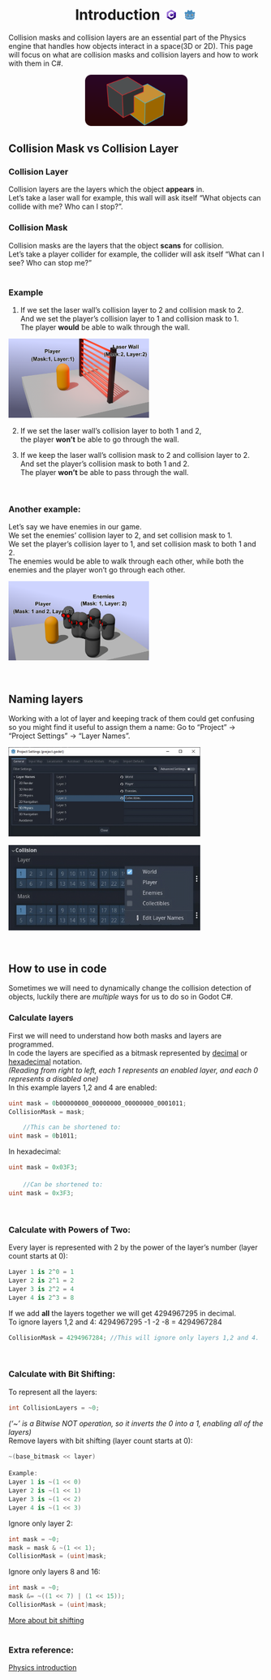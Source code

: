 <p align="center" width="100%">
    <h1 align="center"> Introduction <img id="header-img" src="assets/CsharpLogo_s.png" width="4%" style="padding: 0px 5px;"> <img id="header-img" src="assets/GodotLogo_s.png" width="4%" style="padding: 0px 5px;"></h1>
</p>

Collision masks and collision layers are an essential part of the Physics engine that handles how objects interact in a space(3D or 2D).
This page will focus on what are collision masks and collision layers and how to work with them in C#.

<p align="center" width="100%">
<img src="assets/CollisionLayersNMasksGraphic.png" width="40%">
</p>

## Collision Mask vs Collision Layer
### Collision Layer
Collision layers are the layers which the object **appears** in. <br>
Let’s take a laser wall for example, this wall will ask itself “What objects can collide with me? Who can I stop?”. <br>

### Collision Mask
Collision masks are the layers that the object **scans** for collision. <br>
Let’s take a player collider for example, the collider will ask itself “What can I see? Who can stop me?” <br>
<br>
### Example
1.  If we set the laser wall’s collision layer to 2 and collision mask to 2. <br>
And we set the player’s collision layer to 1 and collision mask to 1. <br>
The player **would** be able to walk through the wall. <br>
<p align="left" width="100%">
<img src="assets/render_pic2.png" width="55%">
</p>

2.  If we set the laser wall’s collision layer to both 1 and 2, <br>
the player **won’t** be able to go through the wall. <br>

3.  If we keep the laser wall’s collision mask to 2 and collision layer to 2. <br>
And set the player’s collision mask to both 1 and 2. <br>
The player **won’t** be able to pass through the wall. <br>
<br>

### Another example:
Let’s say we have enemies in our game. <br>
We set the enemies’ collision layer to 2, and set collision mask to 1. <br>
We set the player’s collision layer to 1, and set collision mask to both 1 and 2. <br>
The enemies would be able to walk through each other, while both the enemies and the player won’t go through each other. <br>
<p align="left" width="100%">
<img src="assets/render_pic3.png" width="55%">
</p>
<br>

## Naming layers
Working with a lot of layer and keeping track of them could get confusing so you might find it useful to assign them a name:
Go to “Project” → “Project Settings” → “Layer Names”.
<p align="left" width="100%">
<img src="assets/gd_pic1-upscaled.png" width="75%">
</p>
<p align="left" width="100%">
<img src="assets/gd_pic2-upscaled.png" width="75%">
</p>
<br>

## How to use in code <br>
Sometimes we will need to dynamically change the collision detection of objects, luckily there are *multiple* ways for us to do so in Godot C#. <br>

### Calculate layers <br>
First we will need to understand how both masks and layers are programmed. <br>
In code the layers are specified as a bitmask represented by [decimal](https://en.wikipedia.org/wiki/Decimal) or [hexadecimal](https://en.wikipedia.org/wiki/Hexadecimal) notation. <br>
*(Reading from right to left, each 1 represents an enabled layer, and each 0 represents a disabled one)* <br>
In this example layers 1,2 and 4 are enabled: <br>
```cs
uint mask = 0b00000000_00000000_00000000_0001011;
CollisionMask = mask;
```
```cs
	//This can be shortened to:
uint mask = 0b1011;
```
In hexadecimal: <br>
```cs
uint mask = 0x03F3;

	//Can be shortened to:
uint mask = 0x3F3;
```
<br>

### Calculate with Powers of Two: <br>
Every layer is represented with 2 by the power of the layer’s number (layer count starts at 0): <br>
```cs
Layer 1 is 2^0 = 1
Layer 2 is 2^1 = 2
Layer 3 is 2^2 = 4
Layer 4 is 2^3 = 8 
```
If we add **all** the layers together we will get 4294967295 in decimal. <br>
To ignore layers 1,2 and 4:  4294967295 -1 -2 -8 = 4294967284 <br>
```cs
CollisionMask = 4294967284; //This will ignore only layers 1,2 and 4.
```

<br>

### Calculate with Bit Shifting: <br>
To represent all the layers: <br>
```cs
int CollisionLayers = ~0; 
```
*(‘~’ is a Bitwise NOT operation, so it inverts the 0 into a 1, enabling all of the layers)* <br>
Remove layers with bit shifting (layer count starts at 0): <br>
```cs
~(base_bitmask << layer)

Example:
Layer 1 is ~(1 << 0)
Layer 2 is ~(1 << 1)
Layer 3 is ~(1 << 2)
Layer 4 is ~(1 << 3) 
```
Ignore only layer 2: <br>
```cs
int mask = ~0;
mask = mask & ~(1 << 1);
CollisionMask = (uint)mask; 
```
Ignore only layers 8 and 16: <br>
```cs
int mask = ~0;
mask &= ~((1 << 7) | (1 << 15));
CollisionMask = (uint)mask; 
```
[More about bit shifting](https://learn.microsoft.com/en-us/dotnet/csharp/language-reference/operators/bitwise-and-shift-operators) <br>
<br>
### Extra reference:
[Physics introduction](https://docs.godotengine.org/en/stable/tutorials/physics/physics_introduction.html#collision-layers-and-masks)
